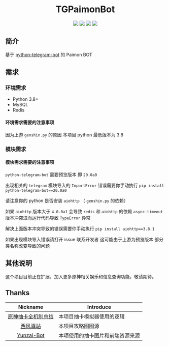 <h1 align="center">TGPaimonBot</h1>

<div align="center">
<img src="https://img.shields.io/badge/python-3.8%2B-blue">
<img src="https://img.shields.io/badge/works%20on-my%20machine-brightgreen">
<img src="https://img.shields.io/badge/status-%E5%92%95%E5%92%95%E5%92%95-blue">
<a href="https://www.codacy.com/gh/luoshuijs/TGPaimonBot/dashboard?utm_source=github.com&amp;utm_medium=referral&amp;utm_content=luoshuijs/TGPaimonBot&amp;utm_campaign=Badge_Grade"><img src="https://app.codacy.com/project/badge/Grade/810a80be4cbe4b7284ab7634941423c4"/></a>
</div>

## 简介

基于 
[python-telegram-bot](https://github.com/python-telegram-bot/python-telegram-bot) 
的 Paimon BOT

## 需求

### 环境需求

-   Python 3.8+
-   MySQL
-   Redis

#### 环境需求需要的注意事项

因为上游 `genshin.py` 的原因 本项目 python 最低版本为 3.8

### 模块需求

#### 模块需求需要的注意事项

`python-telegram-bot` 需要预览版本 即 `20.0a0`

出现相关的 `telegram` 模块导入的 `ImportError` 错误需要你手动执行 `pip install python-telegram-bot==20.0a0`

请注意你的 python 是否安装 `aiohttp` （ `genshin.py` 的依赖） 

如果 `aiohttp` 版本大于 `4.0.0a1`
会导致 `redis` 和 `aiohttp` 的依赖 `async-timeout` 版本冲突进而运行代码导致 `TypeError` 异常

解决上面版本冲突导致的错误需要你手动执行 `pip install aiohttp==3.8.1`

如果出现模块导入错误请打开 issue 联系开发者 这可能由于上游为预览版本 部分类名称改变导致的问题

## 其他说明

这个项目目前正在扩展，加入更多原神相关娱乐和信息查询功能，敬请期待。

## Thanks
|                       Nickname                        | Introduce         |
|:-----------------------------------------------------:|-------------------|
| [原神抽卡全机制总结](https://www.bilibili.com/read/cv10468091) | 本项目抽卡模拟器使用的逻辑     |
|  [西风驿站](https://bbs.mihoyo.com/ys/collection/307224)  | 本项目攻略图图源          |
|  [Yunzai-Bot](https://github.com/Le-niao/Yunzai-Bot)  | 本项使用的抽卡图片和前端资源来源  |